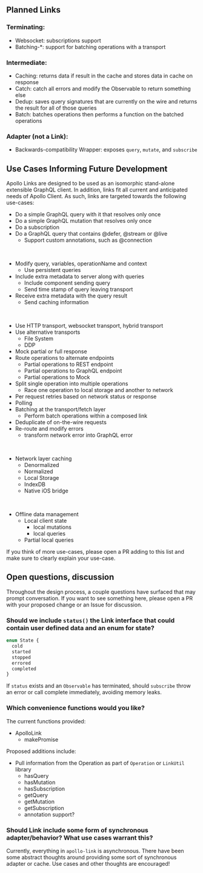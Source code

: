 ## Planned Links

### Terminating:

* Websocket: subscriptions support
* Batching-\*: support for batching operations with a transport

### Intermediate:

* Caching: returns data if result in the cache and stores data in cache on response
* Catch: catch all errors and modify the Observable to return something else
* Dedup: saves query signatures that are currently on the wire and returns the result for all of those queries
* Batch: batches operations then performs a function on the batched operations

### Adapter (not a Link):

* Backwards-compatibility Wrapper: exposes `query`, `mutate`, and `subscribe`

## Use Cases Informing Future Development

Apollo Links are designed to be used as an isomorphic stand-alone extensible GraphQL client.
In addition, links fit all current and anticipated needs of Apollo Client.
As such, links are targeted towards the following use-cases:

* Do a simple GraphQL query with it that resolves only once
* Do a simple GraphQL mutation that resolves only once
* Do a subscription
* Do a GraphQL query that contains @defer, @stream or @live
  * Support custom annotations, such as @connection

<br>

* Modify query, variables, operationName and context
  * Use persistent queries
* Include extra metadata to server along with queries
  * Include component sending query
  * Send time stamp of query leaving transport
* Receive extra metadata with the query result
  * Send caching information

<br>

* Use HTTP transport, websocket transport, hybrid transport
* Use alternative transports
  * File System
  * DDP
* Mock partial or full response
* Route operations to alternate endpoints
  * Partial operations to REST endpoint
  * Partial operations to GraphQL endpoint
  * Partial operations to Mock
* Split single operation into multiple operations
  * Race one operation to local storage and another to network
* Per request retries based on network status or response
* Polling
* Batching at the transport/fetch layer
  * Perform batch operations within a composed link
* Deduplicate of on-the-wire requests
* Re-route and modify errors
  * transform network error into GraphQL error

<br>

* Network layer caching
  * Denormalized
  * Normalized
  * Local Storage
  * IndexDB
  * Native iOS bridge

<br>

* Offline data management
  * Local client state
    * local mutations
    * local queries
  * Partial local queries

If you think of more use-cases, please open a PR adding to this list and make sure to clearly explain your use-case.

## Open questions, discussion

Throughout the design process, a couple questions have surfaced that may prompt conversation.
If you want to see something here, please open a PR with your proposed change or an Issue for discussion.

### Should we include `status()` the Link interface that could contain user defined data and an enum for state?

```js
enum State {
  cold
  started
  stopped
  errored
  completed
}
```

If `status` exists and an `Observable` has terminated, should `subscribe` throw an error or call complete immediately, avoiding memory leaks.

### Which convenience functions would you like?

The current functions provided:

* ApolloLink
  * makePromise

Proposed additions include:

* Pull information from the Operation as part of `Operation` or `LinkUtil` library
  * hasQuery
  * hasMutation
  * hasSubscription
  * getQuery
  * getMutation
  * getSubscription
  * annotation support?

### Should Link include some form of synchronous adapter/behavior? What use cases warrant this?

Currently, everything in `apollo-link` is asynchronous.
There have been some abstract thoughts around providing some sort of synchronous adapter or cache.
Use cases and other thoughts are encouraged!
